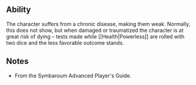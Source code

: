 ## Ability
The character suffers from a chronic disease, making them weak. Normally, this does not show, but when damaged or traumatized the character is at great risk of dying – tests made while [[Health|Powerless]] are rolled with two dice and the less favorable outcome stands.
## Notes
* From the Symbaroum Advanced Player's Guide.